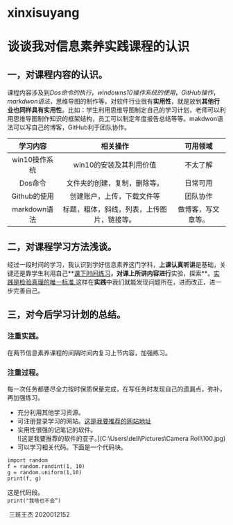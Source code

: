 # xinxisuyang  

# 谈谈我对信息素养实践课程的认识

## 一，对课程内容的认识。

课程内容涉及到*Dos命令的执行*，*windowns10操作系统的使用*，*GitHub操作*，*markdwon语法*，思维导图的制作等，对软件行业很有**实用性**，就是放到**其他行业也同样具有实用性**。比如：学生利用思维导图制定自己的学习计划，老师可以利用思维导图制作知识的框架结构，员工可以制定年度报告总结等等。makdwon语法可以写自己的博客，GitHub利于团队协作。  

|   学习内容    |                  相关操作                  |      可用领域      |
| :-----------: | :----------------------------------------: | :----------------: |
| win10操作系统 |          win10的安装及其利用价值           |      不太了解      |
|    Dos命令    |        文件夹的创建，复制，删除等。        |      日常可用      |
| Github的使用  |         创建账户，上传，下载文件等         |      团队协作      |
| markdown语法  | 标题，粗体，斜线，列表，上传图片，链接等。 | 做博客，写文章等。 |

## 二，对课程学习方法浅谈。

经过一段时间的学习，我认识到学好信息素养这门学科，**上课认真听讲**是基础，关键还是靠学生利用自己**<u>课下时间练习</u>**，对课上所讲内容进行**实验，探索**。<u>实践是检验真理的唯一标准,</u>这样在**实践**中我们就能发现问题所在，进而改正，进一步完善自己。  

## 三，对今后学习计划的总结。

### 注重实践。

在两节信息素养课程的间隔时间内复习上节内容，加强练习。  

### 注重过程。

每一次任务都要尽全力按时保质保量完成，在写任务时发现自己的遗漏点，弥补，再加强练习。  

- 充分利用其他学习资源。  
- 可注册登录学习的网站。[这是我要推荐的网站地址](https://www.nowcoder.com/)  
- 实用性很强的记笔记的软件。  
  ![这是我要推荐的软件的亚子。](C:\Users\dell\Pictures\Camera Roll\100.jpg)  
- 可以学习相关代码。下面是一个代码块。  

```
import random   
f = random.randint(1, 10)
g = random.uniform(1,10)
print(f, g)  
```

这是代码段。  
`print("我啥也不会”)`   
                                                                                                                                                    

​                                                                                                                                                   三班王杰 2020012152